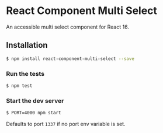 # React Component Multi Select

An accessible multi select component for React 16.


## Installation

```bash
$ npm install react-component-multi-select --save
```

### Run the tests

```bash
$ npm test
```

### Start the dev server

```bash
$ PORT=4000 npm start
```

Defaults to port `1337` if no port env variable is set.

